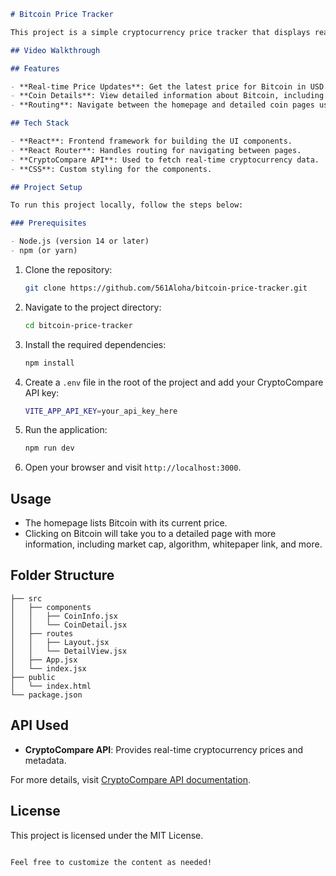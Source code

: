 

```markdown
# Bitcoin Price Tracker

This project is a simple cryptocurrency price tracker that displays real-time information for Bitcoin. It fetches data from the CryptoCompare API and displays various details about Bitcoin, including its price, market cap, launch date, and more. This application was built using React and React Router.

## Video Walkthrough

## Features

- **Real-time Price Updates**: Get the latest price for Bitcoin in USD.
- **Coin Details**: View detailed information about Bitcoin, including the launch date, algorithm, whitepaper, and more.
- **Routing**: Navigate between the homepage and detailed coin pages using React Router.

## Tech Stack

- **React**: Frontend framework for building the UI components.
- **React Router**: Handles routing for navigating between pages.
- **CryptoCompare API**: Used to fetch real-time cryptocurrency data.
- **CSS**: Custom styling for the components.

## Project Setup

To run this project locally, follow the steps below:

### Prerequisites

- Node.js (version 14 or later)
- npm (or yarn)
```

1. Clone the repository:

   ```bash
   git clone https://github.com/561Aloha/bitcoin-price-tracker.git
   ``````

2. Navigate to the project directory:

   ```bash
   cd bitcoin-price-tracker
   ```

3. Install the required dependencies:

   ```bash
   npm install
   ```

4. Create a `.env` file in the root of the project and add your CryptoCompare API key:

   ```bash
   VITE_APP_API_KEY=your_api_key_here
   ```

5. Run the application:

   ```bash
   npm run dev
   ```

6. Open your browser and visit `http://localhost:3000`.

## Usage

- The homepage lists Bitcoin with its current price.
- Clicking on Bitcoin will take you to a detailed page with more information, including market cap, algorithm, whitepaper link, and more.

## Folder Structure

```
├── src
│   ├── components
│   │   ├── CoinInfo.jsx
│   │   └── CoinDetail.jsx
│   ├── routes
│   │   ├── Layout.jsx
│   │   └── DetailView.jsx
│   ├── App.jsx
│   └── index.jsx
├── public
│   └── index.html
└── package.json
```

## API Used

- **CryptoCompare API**: Provides real-time cryptocurrency prices and metadata.

For more details, visit [CryptoCompare API documentation](https://min-api.cryptocompare.com/).

## License

This project is licensed under the MIT License.
```

Feel free to customize the content as needed!
